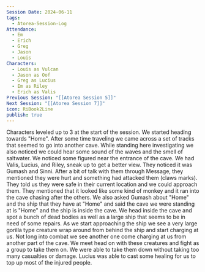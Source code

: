 ```yaml
---
Session Date: 2024-06-11
tags:
  - Atorea-Session-Log
Attendance:
  - Em
  - Erich
  - Greg
  - Jason
  - Louis
Characters:
  - Louis as Vulcan
  - Jason as Oof
  - Greg as Lucius
  - Em as Riley
  - Erich as Valis
Previous Session: "[[Atorea Session 5]]"
Next Session: "[[Atorea Session 7]]"
icon: RiBook2Line
publish: true
---
```



Characters leveled up to 3 at the start of the session. We started heading towards "Home". After some time traveling we came across a set of tracks that seemed to go into another cave. While standing here investigating we also noticed we could hear some sound of the waves and the smell of saltwater. We noticed some figured near the entrance of the cave. We had Valis, Lucius, and Riley, sneak up to get a better view. They noticed it was Gumash and Sinni. After a bit of talk with them through Message, they mentioned they were hurt and something had attacked them (claws marks). They told us they were safe in their current location and we could approach them. They mentioned that it looked like some kind of monkey and it ran into the cave chasing after the others. We also asked Gumash about "Home" and the ship that they have at "Home" and said the cave we were standing at is "Home" and the ship is inside the cave. We head inside the cave and spot a bunch of dead bodies as well as a large ship that seems to be in need of some repairs. As we start approaching the ship we see a very large gorilla type creature wrap around from behind the ship and start charging at us. Not long into combat we see another one come charging at us from another part of the cave. We meet head on with these creatures and fight as a group to take them on. We were able to take them down without taking too many casualties or damage. Lucius was able to cast some healing for us to top up most of the injured people.





